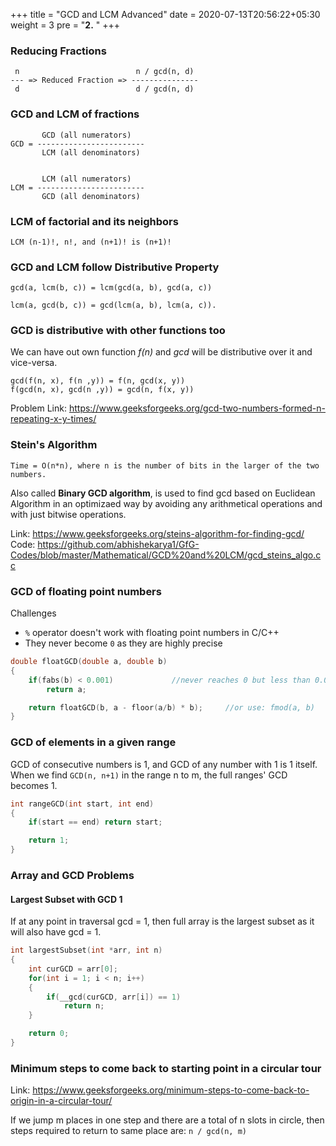 +++
title = "GCD and LCM Advanced"
date =  2020-07-13T20:56:22+05:30
weight = 3 
pre = "<b>2.</b> "
+++

### Reducing Fractions

```	
 n					        n / gcd(n, d)
--- => Reduced Fraction => ---------------
 d						    d / gcd(n, d)
```

### GCD and LCM of fractions

```
	   GCD (all numerators)
GCD = ------------------------
	   LCM (all denominators)


	   LCM (all numerators)
LCM = ------------------------
	   GCD (all denominators)
```

### LCM of factorial and its neighbors
`LCM (n-1)!, n!, and (n+1)! is (n+1)!`

### GCD and LCM follow Distributive Property

```
gcd(a, lcm(b, c)) = lcm(gcd(a, b), gcd(a, c)) 

lcm(a, gcd(b, c)) = gcd(lcm(a, b), lcm(a, c)).
```

### GCD is distributive with other functions too
We can have out own function *f(n)* and *gcd* will be distributive over it and vice-versa.
```
gcd(f(n, x), f(n ,y)) = f(n, gcd(x, y))
f(gcd(n, x), gcd(n ,y)) = gcd(n, f(x, y))
```
Problem Link: https://www.geeksforgeeks.org/gcd-two-numbers-formed-n-repeating-x-y-times/ 

### Stein's Algorithm

`Time = O(n*n), where n is the number of bits in the larger of the two numbers.`

Also called **Binary GCD algorithm**, is used to find gcd based on Euclidean Algorithm in an optimizaed way by avoiding any arithmetical operations and with just bitwise operations.

Link: https://www.geeksforgeeks.org/steins-algorithm-for-finding-gcd/ <br>
Code: https://github.com/abhishekarya1/GfG-Codes/blob/master/Mathematical/GCD%20and%20LCM/gcd_steins_algo.cc

### GCD of floating point numbers
Challenges
- `%` operator doesn't work with floating point numbers in C/C++
- They never become `0` as they are highly precise

```cpp
double floatGCD(double a, double b)
{
	if(fabs(b) < 0.001)				//never reaches 0 but less than 0.001 will do
		return a;

	return floatGCD(b, a - floor(a/b) * b);		//or use: fmod(a, b)
}
```

### GCD of elements in a given range
GCD of consecutive numbers is 1, and GCD of any number with 1 is 1 itself. When we find `GCD(n, n+1)` in the range n to m, the full ranges' GCD becomes 1.

```cpp
int rangeGCD(int start, int end)
{
	if(start == end) return start;

	return 1;
}
``` 

### Array and GCD Problems

#### Largest Subset with GCD 1
If at any point in traversal gcd = 1, then full array is the largest subset as it will also have gcd = 1.

```cpp
int largestSubset(int *arr, int n)
{	
	int curGCD = arr[0];
	for(int i = 1; i < n; i++)
	{
		if(__gcd(curGCD, arr[i]) == 1)
			return n;
	}

	return 0;
}
```

### Minimum steps to come back to starting point in a circular tour
Link: https://www.geeksforgeeks.org/minimum-steps-to-come-back-to-origin-in-a-circular-tour/

If we jump m places in one step and there are a total of n slots in circle, then steps required to return to same place are: `n / gcd(n, m)`